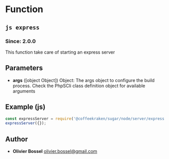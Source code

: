 
# Function


## ```js express ```
### Since: 2.0.0

This function take care of starting an express server

## Parameters

- **args** ([object Object]) Object: The args object to configure the build process. Check the PhpSCli class definition object for available arguments



## Example (js)

```js
const expressServer = require('@coffeekraken/sugar/node/server/express');
expressServer({});
```


## Author
- **Olivier Bossel** <a href="mailto:olivier.bossel@gmail.com">olivier.bossel@gmail.com</a> 



